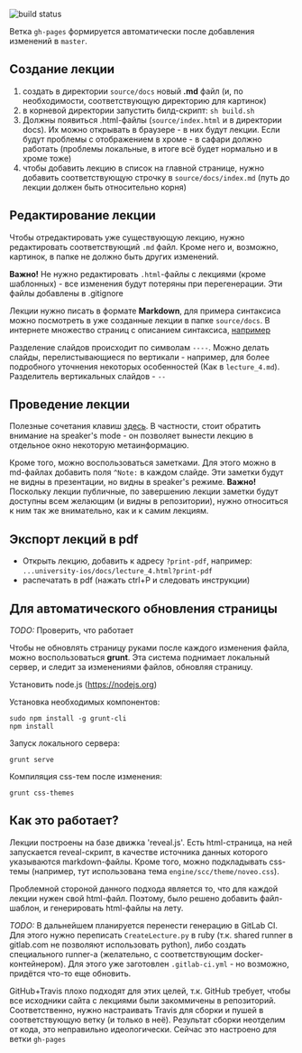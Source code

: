 ![build status](https://travis-ci.org/noveogroup/university-ios-presentations.svg?branch=master)

Ветка `gh-pages` формируется автоматически после добавления изменений в `master`.

## Создание лекции
1. создать в директории `source/docs` новый **.md** файл (и, по необходимости, соответствующую директорию для картинок)
2. в корневой директории запустить билд-скрипт: `sh build.sh`
3. Должны появиться .html-файлы (`source/index.html` и в директории docs). Их можно открывать в браузере - в них будут лекции. Если будут проблемы с отображением в хроме - в сафари должно работать (проблемы локальные, в итоге всё будет нормально и в хроме тоже)
4. чтобы добавить лекцию в список на главной странице, нужно добавить соответствующую строчку в `source/docs/index.md` (путь до лекции должен быть относительно корня)

## Редактирование лекции

Чтобы отредактировать уже существующую лекцию, нужно редактировать соответствующий `.md` файл. Кроме него и, возможно, картинок, в папке не должно быть других изменений.

**Важно!** Не нужно редактировать `.html`-файлы с лекциями (кроме шаблонных) - все изменения будут потеряны при перегенерации. Эти файлы добавлены в .gitignore

Лекции нужно писать в формате **Markdown**, для примера синтаксиса можно посмотреть в уже созданные лекции в папке `source/docs`. В интернете множество страниц с описанием синтаксиса, [например](https://github.com/adam-p/markdown-here/wiki/Markdown-Cheatsheet)

Разделение слайдов происходит по символам `----`.
Можно делать слайды, перелистывающиеся по вертикали - например, для более подробного уточнения некоторых особенностей (Как в `lecture_4.md`). Разделитель вертикальных слайдов - `--`

## Проведение лекции

Полезные сочетания клавиш [здесь](https://github.com/hakimel/reveal.js/wiki/Keyboard-Shortcuts). В частности, стоит обратить внимание на speaker's mode - он позволяет вынести лекцию в отдельное окно некоторую метаинформацию.

Кроме того, можно воспользоваться заметками. Для этого можно в md-файлах добавить поля `^Note:`  в каждом слайде. Эти заметки будут не видны в презентации, но видны в speaker's режиме.
**Важно!** Поскольку лекции публичные, по завершению лекции заметки будут доступны всем желающим (и видны в репозитории), нужно относиться к ним так же внимательно, как и к самим лекциям.

## Экспорт лекций в pdf
* Открыть лекцию, добавить к адресу `?print-pdf`, например: `...university-ios/docs/lecture_4.html?print-pdf`
* распечатать в pdf (нажать ctrl+P и следовать инструкции)

## Для автоматического обновления страницы

*TODO:* Проверить, что работает

Чтобы не обновлять страницу руками после каждого изменения файла, можно воспользоваться **grunt**.
Эта система поднимает локальный сервер, и следит за изменениями файлов, обновляя страницу.

Установить node.js (https://nodejs.org)

Установка необходимых компонентов:
```
sudo npm install -g grunt-cli
npm install
```

Запуск локального сервера:
```
grunt serve
```

Компиляция css-тем после изменения:
```
grunt css-themes
```

## Как это работает?

Лекции построены на базе движка 'reveal.js'.
Есть html-страница, на ней запускается reveal-скрипт, в качестве источника данных которого указываются markdown-файлы. Кроме того, можно подкладывать css-темы (например, тут использована тема `engine/scc/theme/noveo.css`).

Проблемной стороной данного подхода является то, что для каждой лекции нужен свой html-файл. Поэтому, было решено добавить файл-шаблон, и генерировать html-файлы на лету.

*TODO:*
В дальнейшем планируется перенести генерацию в GitLab CI. Для этого нужно переписать `CreateLecture.py` в ruby (т.к. shared runner в gitlab.com не позволяют использовать python), либо создать специального runner-a (желательно, с соответствующим docker-контейнером). Для этого уже заготовлен `.gitlab-ci.yml` - но возможно, придётся что-то еще обновить.

GitHub+Travis плохо подходят для этих целей, т.к. GitHub требует, чтобы все исходники сайта с лекциями были закоммичены в репозиторий. Соответственно, нужно настраивать Travis для сборки и пушей в соответствующую ветку (и только в неё). Результат сборки неотделим от кода, это неправильно идеологически. Сейчас это настроено для ветки `gh-pages`
